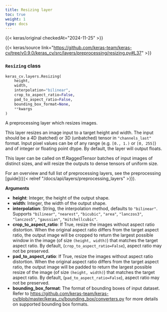 ```yaml
---
title: Resizing layer
toc: true
weight: 1
type: docs
---
```


{{< keras/original checkedAt="2024-11-25" >}}

{{< keras/source link="https://github.com/keras-team/keras-cv/tree/v0.9.0/keras_cv/src/layers/preprocessing/resizing.py#L37" >}}

### `Resizing` class

```python
keras_cv.layers.Resizing(
    height,
    width,
    interpolation="bilinear",
    crop_to_aspect_ratio=False,
    pad_to_aspect_ratio=False,
    bounding_box_format=None,
    **kwargs
)
```

A preprocessing layer which resizes images.

This layer resizes an image input to a target height and width. The input
should be a 4D (batched) or 3D (unbatched) tensor in `"channels_last"`
format. Input pixel values can be of any range (e.g. `[0., 1.)` or `[0,
255]`) and of integer or floating point dtype. By default, the layer will
output floats.

This layer can be called on tf.RaggedTensor batches of input images of
distinct sizes, and will resize the outputs to dense tensors of uniform
size.

For an overview and full list of preprocessing layers, see the preprocessing
[guide]({{< relref "/docs/api/layers/preprocessing_layers" >}}).

**Arguments**

- **height**: Integer, the height of the output shape.
- **width**: Integer, the width of the output shape.
- **interpolation**: String, the interpolation method, defaults to
  `"bilinear"`. Supports `"bilinear"`, `"nearest"`, `"bicubic"`,
  `"area"`, `"lanczos3"`, `"lanczos5"`, `"gaussian"`,
  `"mitchellcubic"`.
- **crop_to_aspect_ratio**: If True, resize the images without aspect ratio
  distortion. When the original aspect ratio differs from the target
  aspect ratio, the output image will be cropped to return the largest
  possible window in the image (of size `(height, width)`) that
  matches the target aspect ratio. By default,
  (`crop_to_aspect_ratio=False`), aspect ratio may not be preserved.
- **pad_to_aspect_ratio**: If True, resize the images without aspect ratio
  distortion. When the original aspect ratio differs from the target
  aspect ratio, the output image will be padded to return the largest
  possible resize of the image (of size `(height, width)`) that
  matches the target aspect ratio. By default,
  (`pad_to_aspect_ratio=False`), aspect ratio may not be preserved.
- **bounding_box_format**: The format of bounding boxes of input dataset.
  Refer to
  https://github.com/keras-team/keras-cv/blob/master/keras_cv/bounding_box/converters.py
  for more details on supported bounding box formats.
